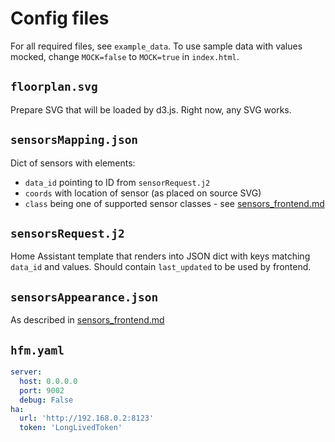 # Config files

For all required files, see `example_data`. To use sample data with values mocked, change `MOCK=false` to `MOCK=true` in `index.html`.

## `floorplan.svg`

Prepare SVG that will be loaded by d3.js. Right now, any SVG works.

## `sensorsMapping.json`

Dict of sensors with elements:

- `data_id` pointing to ID from `sensorRequest.j2`
- `coords` with location of sensor (as placed on source SVG)
- `class` being one of supported sensor classes - see [sensors_frontend.md](./sensors_frontend.md)

## `sensorsRequest.j2`

Home Assistant template that renders into JSON dict with keys matching `data_id` and values. Should contain `last_updated` to be used by frontend.

## `sensorsAppearance.json`

As described in [sensors_frontend.md](./sensors_frontend.md)

## `hfm.yaml`

```yaml
server:
  host: 0.0.0.0
  port: 9002
  debug: False
ha:
  url: 'http://192.168.0.2:8123'
  token: 'LongLivedToken'
```
